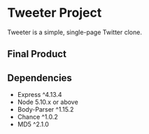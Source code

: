 # Tweeter Project

Tweeter is a simple, single-page Twitter clone.

## Final Product





## Dependencies

- Express ^4.13.4
- Node 5.10.x or above
- Body-Parser ^1.15.2
- Chance ^1.0.2
- MD5 ^2.1.0
